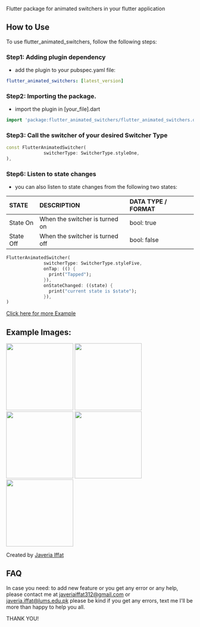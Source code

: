 Flutter package for animated switchers in your flutter application

## How to Use
To use flutter_animated_switchers, follow the following steps:

### Step1: Adding plugin dependency
- add the plugin to your pubspec.yaml file:

```yaml
flutter_animated_switchers: [latest_version]
```

### Step2: Importing the package.
- import the plugin in [your_file].dart

```dart
import 'package:flutter_animated_switchers/flutter_animated_switchers.dart';
```

### Step3: Call the switcher of your desired Switcher Type
 
```dart
const FlutterAnimatedSwitcher(
              switcherType: SwitcherType.styleOne,
),
```
 
### Step6: Listen to state changes  
- you can also listen to state changes from the following two states:

| STATE               |          DESCRIPTION                     |  DATA TYPE / FORMAT |
| :---                |           :----                          |   :---- |
| State On            |  When the switcher is turned on          |  bool: true |
| State Off           |  When the switcher is turned off         | bool: false | 

```dart
FlutterAnimatedSwitcher(
              switcherType: SwitcherType.styleFive,
              onTap: (() { 
                print("Tapped");
              }),
              onStateChanged: ((state) { 
                print("current state is $state");
              }),
)
```


[Click here for more Example](https://pub.dev/packages/flutter_animated_switchers/example)
 
## Example Images:
 
 <img src="https://github.com/JaveriaJR/flutter_animated_switchers/blob/main/styleone.mp4?raw=true" width="180" />  <img src="https://github.com/JaveriaJR/flutter_animated_switchers/blob/main/styletwo.mp4?raw=true" width="180" />  <img src="https://github.com/JaveriaJR/flutter_animated_switchers/blob/main/stylethree.mp4?raw=true" width="180" />  <img src="https://imgur.com/5Yu89Sb.png" width="180" />  <img src="https://imgur.com/Vh6Uf0N.png" width="180" />
 


Created by [Javeria Iffat](https://www.linkedin.com/in/javeria-iffat/)


## FAQ

In case you need: to add new feature or you get any error or any help, please contact me at javeriaiffat312@gmail.com or javeria.iffat@lums.edu.pk
please be kind if you get any errors, text me I'll be more than happy to help you all.

THANK YOU!